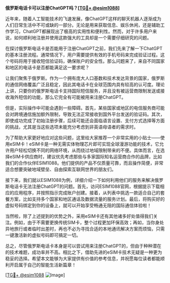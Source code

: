 **俄罗斯电话卡可以注册ChatGPT吗？[[TG💪+ @esim1088](https://t.me/s/esim1088)]**

近年来，随着人工智能技术的飞速发展，像ChatGPT这样的聊天机器人逐渐成为人们日常生活中不可或缺的一部分。无论是用来获取信息、娱乐休闲，还是辅助工作学习，ChatGPT都展现出了极高的实用性和便利性。然而，对于许多用户来说，如何顺利地注册并使用这款强大的工具却是一个需要仔细研究的问题。

在探讨俄罗斯电话卡是否能用于注册ChatGPT之前，我们先来了解一下ChatGPT的基本注册流程。通常情况下，用户需要提供有效的手机号码来完成验证过程。这个号码将用于接收短信验证码，确保账户的安全性。那么问题来了，来自不同国家和地区的电话卡是否都能满足这一要求呢？

让我们聚焦于俄罗斯。作为一个拥有庞大人口基数和技术发达背景的国家，俄罗斯的通信网络覆盖广泛且稳定，因此其电话卡在全球范围内具有较高的认可度。理论上讲，只要你的俄罗斯电话卡支持国际短信服务，并且没有被运营商限制发送或接收海外短信的功能，那么它完全有可能被用来注册ChatGPT。

但是，实际操作中可能会遇到一些障碍。首先，某些国家或地区的电信服务商可能会对跨境通信施加额外限制，导致无法正常接收到国外平台发送的验证码。其次，即使成功完成了初始注册步骤，后续可能还会面临语言设置、支付方式选择等方面的挑战，尤其是当这些选项未能充分考虑到非英语母语者的需求时。

为了帮助大家更好地应对这些问题，这里给大家推荐一个非常实用的小贴士——使用eSIM卡！eSIM卡是一种无需实体物理芯片即可实现全球漫游功能的技术，它允许用户轻松切换不同的网络环境，从而绕过地域限制带来的不便。具体而言，在选择eSIM卡供应商时，建议优先考虑那些与多家国际知名运营商合作的品牌，比如我们的合作伙伴ESIM1088。他们提供的产品不仅质量可靠，而且操作简便，非常适合想要突破地域壁垒、自由探索互联网世界的朋友们。

接下来，我们就以ESIM1088为例，详细介绍一下如何利用他们的服务来解决俄罗斯电话卡无法注册ChatGPT的问题。首先，访问ESIM1088官网，根据提示下载相应的应用程序，并按照指示完成账户创建。接着，从列表中挑选一款适合自己的套餐方案，比如支持多个国家和地区通话及数据流量的服务计划。最后，将购买好的虚拟号码绑定到你的设备上，就可以开始享受畅通无阻的国际通信体验啦！

当然啦，除了上述提到的优势之外，采用eSIM卡还有其他诸多好处值得我们关注。例如，由于不需要更换传统SIM卡，整个过程更加环保高效；再如，当你身处异地旅行或者临时出差时，再也不必为寻找合适的本地通讯解决方案而烦恼，只需一键激活新的虚拟号码即可搞定一切。

总之，尽管俄罗斯电话卡本身是可以尝试用来注册ChatGPT的，但由于种种潜在的技术难题，成功率并不高。相比之下，借助先进的eSIM卡技术无疑是一种更为稳妥的选择。希望本文能够为大家提供有价值的参考信息，并祝愿每位读者都能顺利开启属于自己的智能生活新篇章！

[[TG💪+ @esim1088](https://t.me/s/esim1088) ![Image](https://i.postimg.cc/4NQfJmqS/Snipaste-2025-05-13-00-14-12.png)]
